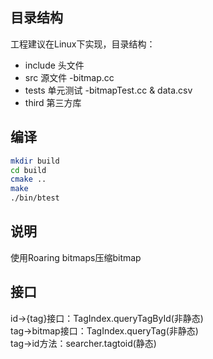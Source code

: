 ## 目录结构

工程建议在Linux下实现，目录结构：

- include   头文件
- src       源文件 -bitmap.cc
- tests     单元测试 -bitmapTest.cc & data.csv
- third     第三方库

## 编译

```bash
mkdir build
cd build
cmake ..
make
./bin/btest
```

## 说明
使用Roaring bitmaps压缩bitmap

## 接口
id->{tag}接口：TagIndex.queryTagById(非静态)  
tag->bitmap接口：TagIndex.queryTag(非静态)  
tag->id方法：searcher.tagtoid(静态)  
